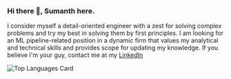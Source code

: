 ### Hi there 👋, Sumanth here.

I consider myself a detail-oriented engineer with a zest for solving complex problems and try my best in solving them by first principles. I am looking for an ML pipeline-related position in a dynamic firm that values my analytical and technical skills and provides scope for updating my knowledge. If you believe I'm your guy, contact me at my [LinkedIn](https://www.linkedin.com/in/bheemaguli/)

![Top Languages Card](https://github-readme-stats.vercel.app/api/top-langs/?username=bheemaguli&layout=compact)

<!--
**bheemaguli/bheemaguli** is a ✨ _special_ ✨ repository because its `README.md` (this file) appears on your GitHub profile.

Here are some ideas to get you started:

- 🔭 I’m currently working on ...
- 🌱 I’m currently learning ...
- 👯 I’m looking to collaborate on ...
- 🤔 I’m looking for help with ...
- 💬 Ask me about ...
- 📫 How to reach me: ...
- 😄 Pronouns: ...
- ⚡ Fun fact: ...
-->
